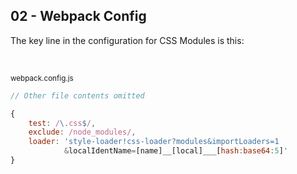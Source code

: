 ## 02 - Webpack Config

The key line in the configuration for CSS Modules is this:

<br />

<small>webpack.config.js</small>
```javascript
// Other file contents omitted

{
    test: /\.css$/,
    exclude: /node_modules/,
    loader: 'style-loader!css-loader?modules&importLoaders=1
            &localIdentName=[name]__[local]___[hash:base64:5]'
}
```
